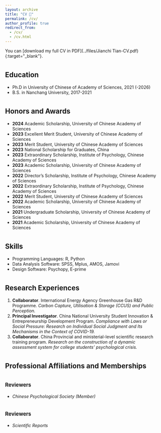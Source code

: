 ```yaml
---
layout: archive
title: "CV 👦"
permalink: /cv/
author_profile: true
redirect_from:
  - /cv/
  - /cv.html
---
```

You can [download my full CV in PDF](../files/Jianchi Tian-CV.pdf){:target="_blank"}.


<span style="font-size: 0.8em;">Education</span>
======
* Ph.D in University of Chinese of Academy of Sciences, 2021 (-2026)
* B.S. in Nanchang University, 2017-2021


<span style="font-size: 0.8em;">Honors and Awards</span>
======
* **2024** Academic Scholarship, University of Chinese Academy of Sciences
* **2023** Excellent Merit Student, University of Chinese Academy of Sciences
* **2023** Merit Student, University of Chinese Academy of Sciences 
* **2023** National Scholarship for Graduates, China 
* **2023** Extraordinary Scholarship, Institute of  Psychology, Chinese Academy of Sciences
* **2023** Academic Scholarship, University of Chinese Academy of Sciences
* **2022** Director’s Scholarship, Institute of  Psychology, Chinese Academy of Sciences
* **2022** Extraordinary Scholarship, Institute of  Psychology, Chinese Academy of Sciences
* **2022** Merit Student, University of Chinese Academy of Sciences 
* **2022** Academic Scholarship, University of Chinese Academy of Sciences
* **2021** Undergraduate Scholarship, University of Chinese Academy of Sciences
* **2021** Academic Scholarship, University of Chinese Academy of Sciences

  
<span style="font-size: 0.8em;">Skills</span>
======
* Programming Languages: R, Python
* Data Analysis Software: SPSS, Mplus, AMOS, Jamovi
* Design Software: Psychopy, E-prime

  
<span style="font-size: 0.8em;">Research Experiences</span>
======
  1. **Collaborator**. International Energy Agency Greenhouse Gas R&D Programme. _Carbon Capture, Utilisation & Storage (CCUS) and Public Perception._
  2. **Principal Investigator**. China National University Student Innovation & Entrepreneurship Development Program. _Compliance with Laws or Social Pressure: Research on Individual Social Judgment and Its Mechanisms in the Context of COVID-19._
  3. **Collaborator**. China Provincial and ministerial-level scientific research training program. _Research on the construction of a dynamic assessment system for college students’ psychological crisis._


<span style="font-size: 0.8em;">Professional Affiliations and Memberships</span>
======

<span style="font-size: 0.6em;">Reviewers</span>
======
* _Chinese Psychological Society (Member)_

<span style="font-size: 0.6em;">Reviewers</span>
======
* _Scientific Reports_
  
